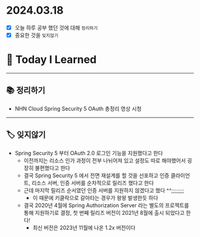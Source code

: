 # 2024.03.18

- [x] 오늘 하루 공부 했던 것에 대해 `정리하기`
- [x] 중요한 것을 `잊지않기`

# 🚩 Today I Learned

---

## 📚 정리하기

- NHN Cloud Spring Security 5 OAuth 총정리 영상 시청

---

## 🏷 잊지않기

- Spring Security 5 부터 OAuth 2.0 로그인 기능을 지원했다고 한다
  - 이전까지는 리소스 인가 과정이 전부 나뉘어져 있고 설정도 따로 해야했어서 굉장히 불편했다고 한다
  - 결국 Spring Security 5 에서 전면 재설계를 할 것을 선포하고 인증 클라이언트, 리소스 서버, 인증 서버를 순차적으로 릴리즈 했다고 한다
  - 근데 마지막 릴리즈 순서였던 인증 서버를 지원하지 않겠다고 했다 ^^;;;;;;;;
    - 이 때문에 키클락으로 갈아타는 경우가 왕왕 발생한듯 하다
  - 결국 2020년 4월에 Spring Authorization Server 라는 별도의 프로젝트를 통해 지원하기로 결정, 첫 번째 릴리즈 버전이 2021년 8월에 출시 되었다고 한다!
    - 최신 버전은 2023년 11월에 나온 1.2x 버전이다
